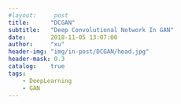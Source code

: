 ```yaml
---
#layout:     post
title:      "DCGAN"
subtitle:   "Deep Convolutional Network In GAN"
date:       2018-11-05 13:07:00
author:     "xu"
header-img: "img/in-post/DCGAN/head.jpg"
header-mask: 0.3
catalog:    true
tags:
    - DeepLearning
    - GAN
---
```

